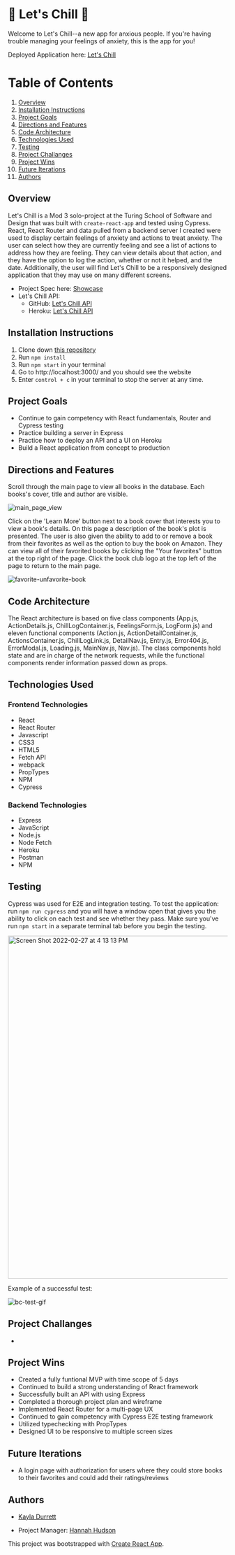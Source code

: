 # 🧊 Let's Chill 🧊 

Welcome to Let's Chill--a new app for anxious people. If you're having trouble managing your feelings of anxiety, this is the app for you!

Deployed Application here: [Let's Chill](http://lets-chill-ui.herokuapp.com/)

# Table of Contents

1. [Overview](#overview)
2. [Installation Instructions](#installationInstructions)
3. [Project Goals](#projectGoals)
4. [Directions and Features](#directions)
5. [Code Architecture](#codeArchitecture)
6. [Technologies Used](#techUsed)
7. [Testing](#testing)
8. [Project Challanges](#projectChallanges)
9. [Project Wins](#projectWins)
10. [Future Iterations](#futureIterations)
11. [Authors](#authors)

## Overview <a name="overview"></a>

Let's Chill is a Mod 3 solo-project at the Turing School of Software and Design that was built with `create-react-app` and tested using Cypress. React, React Router and data pulled from a backend server I created were used to display certain feelings of anxiety and actions to treat anxiety. The user can select how they are currently feeling and see a list of actions to address how they are feeling. They can view details about that action, and they have the option to log the action, whether or not it helped, and the date. Additionally, the user will find Let's Chill to be a responsively designed application that they may use on many different screens.

- Project Spec here: [Showcase](https://frontend.turing.edu/projects/module-3/showcase.html)
- Let's Chill API: 
    - GitHub: [Let's Chill API](https://github.com/krdurrett/Lets-Chill-api)
    - Heroku: [Let's Chill API](https://lets-chill-api.herokuapp.com/api/v1/actions)


## Installation Instructions <a name="installationInstructions"></a>

1. Clone down [this repository](https://github.com/krdurrett/Lets_Chill_ui)
2. Run `npm install`
3. Run `npm start` in your terminal
4. Go to http://localhost:3000/ and you should see the website
5. Enter `control + c` in your terminal to stop the server at any time.

## Project Goals <a name="projectGoals"></a>

- Continue to gain competency with React fundamentals, Router and Cypress testing
- Practice building a server in Express 
- Practice how to deploy an API and a UI on Heroku
- Build a React application from concept to production


## Directions and Features <a name="directions"></a>

Scroll through the main page to view all books in the database. Each books's cover, title and author are visible. 

![main_page_view](https://media.giphy.com/media/7Q9UX06Z6FbB40wdEP/giphy.gif)

Click on the 'Learn More' button next to a book cover that interests you to view a book's details. On this page a description of the book's plot is presented. The user is also given the ability to add to or remove a book from their favorites as well as the option to buy the book on Amazon. They can view all of their favorited books by clicking the "Your favorites" button at the top right of the page. Click the book club logo at the top left of the page to return to the main page.

![favorite-unfavorite-book](https://media.giphy.com/media/m2txGQ1Ikbi4EJ9k5L/giphy.gif)

## Code Architecture <a name="codeArchitecture"></a>

The React architecture is based on five class components (App.js, ActionDetails.js, ChillLogContainer.js, FeelingsForm.js, LogForm.js) and eleven functional components (Action.js, ActionDetailContainer.js, ActionsContainer.js, ChillLogLink.js, DetailNav.js, Entry.js, Error404.js, ErrorModal.js, Loading.js, MainNav.js, Nav.js). The class components hold state and are in charge of the network requests, while the functional components render information passed down as props.

## Technologies Used <a name="techUsed"></a>

### Frontend Technologies
- React
- React Router
- Javascript
- CSS3
- HTML5
- Fetch API
- webpack
- PropTypes
- NPM
- Cypress

### Backend Technologies

- Express
- JavaScript
- Node.js
- Node Fetch
- Heroku
- Postman
- NPM

## Testing <a name="testing"></a>

Cypress was used for E2E and integration testing. To test the application: run `npm run cypress` and you will have a window open that gives you the ability to click on each test and see whether they pass. Make sure you've run `npm start` in a separate terminal tab before you begin the testing. 

<img width="784" alt="Screen Shot 2022-02-27 at 4 13 13 PM" src="https://user-images.githubusercontent.com/78453792/155904096-2c56df5b-8948-45f3-9356-b3c2b466df18.png">

Example of a successful test:

![bc-test-gif](https://user-images.githubusercontent.com/78453792/155904117-943b901c-4006-473b-93d1-09a56a7eca94.gif)

## Project Challanges <a name="projectChallanges"></a>

-  

## Project Wins <a name="projectWins"></a>

- Created a fully funtional MVP with time scope of 5 days
- Continued to build a strong understanding of React framework 
- Successfully built an API with using Express
- Completed a thorough project plan and wireframe
- Implemented React Router for a multi-page UX
- Continued to gain competency with Cypress E2E testing framework
- Utilized typechecking with PropTypes
- Designed UI to be responsive to multiple screen sizes

## Future Iterations <a name="futureIterations"></a>

- A login page with authorization for users where they could store books to their favorites and could add their ratings/reviews

## Authors

- [Kayla Durrett](https://github.com/krdurrett)

- Project Manager: [Hannah Hudson](https://github.com/hannahhch)

This project was bootstrapped with [Create React App](https://github.com/facebook/create-react-app).
